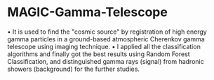 # MAGIC-Gamma-Telescope
• It is used to find the "cosmic source" by registration of high energy gamma particles in a ground-based atmospheric Cherenkov gamma telescope using imaging technique.
• I applied all the classification algorithms and finally got the best results using Random Forest Classification, and distinguished gamma rays (signal) from hadronic showers (background) for the further studies.
